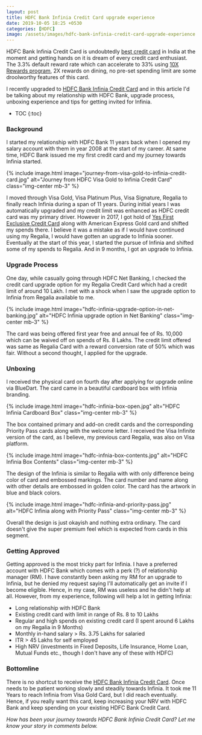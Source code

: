 ```yaml
---
layout: post
title: HDFC Bank Infinia Credit Card upgrade experience
date: 2019-10-05 18:25 +0530
categories: [HDFC]
image: /assets/images/hdfc-bank-infinia-credit-card-upgrade-experience.jpg
---
```


HDFC Bank Infinia Credit Card is undoubtedly [best credit card](/best-credit-cards-of-2019-in-india/) in India at the moment and getting hands on it is dream of every credit card enthusiast. The 3.3% default reward rate which can accelerate to 33% using [10X Rewards program](/hdfc-smartbuy-10x-rewards-even-more-rewarding-with-december-2019-update/), 2X rewards on dining, no pre-set spending limit are some droolworthy features of this card.

I recently upgraded to [HDFC Bank Infinia Credit Card](/hdfc-bank-infinia-credit-card-review/) and in this article I'd be talking about my relationship with HDFC Bank, upgrade process, unboxing experience and tips for getting invited for Infinia.

<!-- prettier-ignore -->
* TOC
{:toc}

### Background

I started my relationship with HDFC Bank 11 years back when I opened my salary account with them in year 2008 at the start of my career. At same time, HDFC Bank issued me my first credit card and my journey towards Infinia started.

{% include image.html image="journey-from-visa-gold-to-infinia-credit-card.jpg" alt="Journey from HDFC Visa Gold to Infinia Credit Card" class="img-center mb-3" %}

I moved through Visa Gold, Visa Platinum Plus, Visa Signature, Regalia to finally reach Infinia during a span of 11 years. During initial years I was automatically upgraded and my credit limit was enhanced as HDFC credit card was my primary driver. However in 2017, I got hold of [Yes First Exclusive Credit Card](/yes-first-exclusive-credit-card-review/) along with American Express Gold card and shifted my spends there. I believe it was a mistake as if I would have continued using my Regalia, I would have gotten an upgrade to Infinia sooner. Eventually at the start of this year, I started the pursue of Infinia and shifted some of my spends to Regalia. And in 9 months, I got an upgrade to Infinia.

### Upgrade Process

One day, while casually going through HDFC Net Banking, I checked the credit card upgrade option for my Regalia Credit Card which had a credit limit of around 10 Lakh. I met with a shock when I saw the upgrade option to Infinia from Regalia available to me.

{% include image.html image="hdfc-infinia-upgrade-option-in-net-banking.jpg" alt="HDFC Infinia upgrade option in Net Banking" class="img-center mb-3" %}

The card was being offered first year free and annual fee of Rs. 10,000 which can be waived off on spends of Rs. 8 Lakhs. The credit limit offered was same as Regalia Card with a reward conversion rate of 50% which was fair. Without a second thought, I applied for the upgrade.

### Unboxing

I received the physical card on fourth day after applying for upgrade online via BlueDart. The card came in a beautiful cardboard box with Infinia branding.

{% include image.html image="hdfc-infinia-box-open.jpg" alt="HDFC Infinia Cardboard Box" class="img-center mb-3" %}

The box contained primary and add-on credit cards and the corresponding Priority Pass cards along with the welcome letter. I received the Visa Infinite version of the card, as I believe, my previous card Regalia, was also on Visa platform.

{% include image.html image="hdfc-infnia-box-contents.jpg" alt="HDFC Infinia Box Contents" class="img-center mb-3" %}

The design of the Infinia is similar to Regalia with with only difference being color of card and embossed markings. The card number and name along with other details are embossed in golden color. The card has the artwork in blue and black colors.

{% include image.html image="hdfc-infinia-and-priority-pass.jpg" alt="HDFC Infinia along with Priority Pass" class="img-center mb-3" %}

Overall the design is just okayish and nothing extra ordinary. The card doesn't give the super premium feel which is expected from cards in this segment.

### Getting Approved

Getting approved is the most tricky part for Infinia. I have a preferred account with HDFC Bank which comes with a perk (?) of relationship manager (RM). I have constantly been asking my RM for an upgrade to Infinia, but he denied my request saying I'll automatically get an invite if I become eligible. Hence, in my case, RM was useless and he didn't help at all. However, from my experience, following will help a lot in getting Infinia:

- Long relationship with HDFC Bank
- Existing credit card with limit in range of Rs. 8 to 10 Lakhs
- Regular and high spends on existing credit card (I spent around 6 Lakhs on my Regalia in 9 Months)
- Monthly in-hand salary > Rs. 3.75 Lakhs for salaried
- ITR > 45 Lakhs for self employed
- High NRV (investments in Fixed Deposits, Life Insurance, Home Loan, Mutual Funds etc., though I don't have any of these with HDFC)

### Bottomline

There is no shortcut to receive the [HDFC Bank Infinia Credit Card](/hdfc-bank-infinia-credit-card-review/). Once needs to be patient working slowly and steadily towards Infinia. It took me 11 Years to reach Infinia from Visa Gold Card, but I did reach eventually. Hence, if you really want this card, keep increasing your NRV with HDFC Bank and keep spending on your existing HDFC Bank Credit Card.

_How has been your journey towards HDFC Bank Infinia Credit Card? Let me know your story in comments below._
